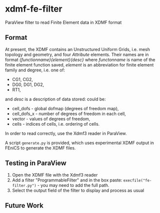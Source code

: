 
# xdmf-fe-filter

ParaView filter to read Finite Element data in XDMF format

## Format
At present, the XDMF contains an Unstructured Uniform Grids, i.e. mesh topology and geometry, 
and four *Attribute* elements. Their names are in format *{functionname}_{element}_{desc}* where
*functonname* is name of the finite element function saved, *element* is an abbreviation for
finite element family and degree, i.e. one of:

 * CG1, CG2,
 * DG0, DG1, DG2,
 * RT1,

and *desc* is a description of data stored: could be:

 * cell_dofs - global dofmap (degrees of freedom map),
 * cell_dofs_x - number of degrees of freedom in each cell,
 * vector - values of degrees of freedom,
 * cells - indices of cells, i.e. ordering of cells.

In order to read correctly, use the Xdmf3 reader in ParaView.

A script `generate.py` is provided, which uses experimental XDMF output in FEniCS to generate the XDMF files.

## Testing in ParaView

 1. Open the XDMF file with the Xdmf3 reader
 2. Add a filter "ProgrammableFilter" and in the box paste: `execfile("fe-filter.py")` - you may need to add the full path.
 3. Select the output field of the filter to display and process as usual

## Future Work
